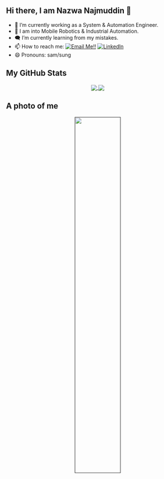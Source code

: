 ## Hi there, I am Nazwa Najmuddin 👋

- 🔭 I’m currently working as a System & Automation Engineer.
- 🤖 I am into Mobile Robotics & Industrial Automation.
- 🗨️ I’m currently learning from my mistakes.
- 📫 How to reach me: <a href="mailto:naznajmuddin@gmail.com">![Email Me!!](https://img.shields.io/badge/Gmail-D14836?style=for-the-badge&logo=gmail&logoColor=white)</a> <a href="https://www.linkedin.com/in/nazwanajmuddin/">![LinkedIn](https://img.shields.io/badge/LinkedIn-0077B5?style=for-the-badge&logo=linkedin&logoColor=white)</a>
- 😄 Pronouns: sam/sung

## My GitHub Stats

<div align="center"> 
 <a href="">
  <img align="center" src="https://github-readme-stats-sigma-five.vercel.app/api?username=naznajmuddin&show_icons=true&include_all_commits=true&count_private=true&theme=react&line_height=40&title_color=40E0D0&icon_color=40E0D0&text_color=40E0D0&bg_color=0d1117" />
</a>
 <a href="">
  <img align="center" src="https://github-readme-stats.vercel.app/api/top-langs/?username=naznajmuddin&theme=react&line_height=40&hide=css&title_color=40E0D0&text_color=40E0D0&icon_color=40E0D0&bg_color=0d1117" />
</a>
</div>

## A photo of me

<div align="center">
<a href="">
      <img align="center" src="https://repository-images.githubusercontent.com/739908670/0345f21e-5b31-45f7-8972-f153ac0db94e" style="width:50%; height:50%;"/>
  </a>
</div>
